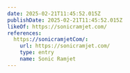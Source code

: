```yaml
---
date: 2025-02-21T11:45:52.015Z
publishDate: 2025-02-21T11:45:52.015Z
likeOf: https://sonicramjet.com/
references:
  https://sonicramjetCom/:
    url: https://sonicramjet.com/
    type: entry
    name: Sonic Ramjet
---
```


